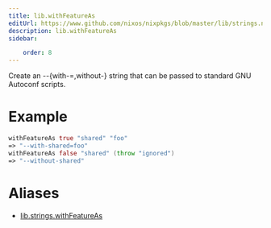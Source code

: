 ```yaml
---
title: lib.withFeatureAs
editUrl: https://www.github.com/nixos/nixpkgs/blob/master/lib/strings.nix#L1193C19
description: lib.withFeatureAs
sidebar:

    order: 8
---
```


Create an --{with-<feat>=<value>,without-<feat>} string that can be passed to
standard GNU Autoconf scripts.

# Example

```nix
withFeatureAs true "shared" "foo"
=> "--with-shared=foo"
withFeatureAs false "shared" (throw "ignored")
=> "--without-shared"
```


# Aliases

- [lib.strings.withFeatureAs](./reference/lib/strings/lib-strings-withFeatureAs)


